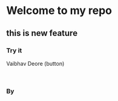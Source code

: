<h1>Welcome to my repo</h1>
<h2>this is new feature</h2>
<h3>Try it</h3>
<p>Vaibhav Deore (button)</p>
<br>
<h3>By</h3>